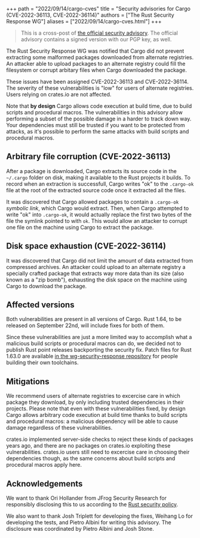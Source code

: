 +++
path = "2022/09/14/cargo-cves"
title = "Security advisories for Cargo (CVE-2022-36113, CVE-2022-36114)"
authors = ["The Rust Security Response WG"]
aliases = ["2022/09/14/cargo-cves.html"]
+++

> This is a cross-post of [the official security advisory][advisory]. The
> official advisory contains a signed version with our PGP key, as well.

[advisory]: https://groups.google.com/g/rustlang-security-announcements/c/ldvsemwk_VY

The Rust Security Response WG was notified that Cargo did not prevent
extracting some malformed packages downloaded from alternate registries. An
attacker able to upload packages to an alternate registry could fill the
filesystem or corrupt arbitary files when Cargo downloaded the package.

These issues have been assigned CVE-2022-36113 and CVE-2022-36114. The severity
of these vulnerabilities is "low" for users of alternate registries. Users
relying on crates.io are not affected.

Note that **by design** Cargo allows code execution at build time, due to build
scripts and procedural macros. The vulnerabilities in this advisory allow
performing a subset of the possible damage in a harder to track down way. Your
dependencies must still be trusted if you want to be protected from attacks, as
it's possible to perform the same attacks with build scripts and procedural
macros.

## Arbitrary file corruption (CVE-2022-36113)

After a package is downloaded, Cargo extracts its source code in the `~/.cargo`
folder on disk, making it available to the Rust projects it builds. To record
when an extraction is successfull, Cargo writes "ok" to the `.cargo-ok` file at
the root of the extracted source code once it extracted all the files.

It was discovered that Cargo allowed packages to contain a `.cargo-ok`
*symbolic link*, which Cargo would extract. Then, when Cargo attempted to write
"ok" into `.cargo-ok`, it would actually replace the first two bytes of the
file the symlink pointed to with `ok`. This would allow an attacker to corrupt
one file on the machine using Cargo to extract the package.

## Disk space exhaustion (CVE-2022-36114)

It was discovered that Cargo did not limit the amount of data extracted from
compressed archives. An attacker could upload to an alternate registry a
specially crafted package that extracts way more data than its size (also known
as a "zip bomb"), exhausting the disk space on the machine using Cargo to
download the package.

## Affected versions

Both vulnerabilities are present in all versions of Cargo. Rust 1.64, to be
released on September 22nd, will include fixes for both of them.

Since these vulnerabilities are just a more limited way to accomplish what a
malicious build scripts or procedural macros can do, we decided not to publish
Rust point releases backporting the security fix. Patch files for Rust 1.63.0
are available [in the wg-security-response repository][1] for people building
their own toolchains.

## Mitigations

We recommend users of alternate registries to excercise care in which package
they download, by only including trusted dependencies in their projects. Please
note that even with these vulnerabilities fixed, by design Cargo allows
arbitrary code execution at build time thanks to build scripts and procedural
macros: a malicious dependency will be able to cause damage regardless of these
vulnerabilities.

crates.io implemented server-side checks to reject these kinds of packages
years ago, and there are no packages on crates.io exploiting these
vulnerabilities. crates.io users still need to excercise care in choosing their
dependencies though, as the same concerns about build scripts and procedural
macros apply here.

## Acknowledgements

We want to thank Ori Hollander from JFrog Security Research for responsibly
disclosing this to us according to the [Rust security policy][2].

We also want to thank Josh Triplett for developing the fixes, Weihang Lo for
developing the tests, and Pietro Albini for writing this advisory. The
disclosure was coordinated by Pietro Albini and Josh Stone.

[1]: https://github.com/rust-lang/wg-security-response/tree/master/patches
[2]: https://www.rust-lang.org/policies/security
